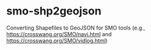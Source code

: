 # smo-shp2geojson
Converting Shapefiles to GeoJSON for SMO tools (e.g., https://crosswang.org/SMO/navi.html and https://crosswang.org/SMO/vidlog.html)
